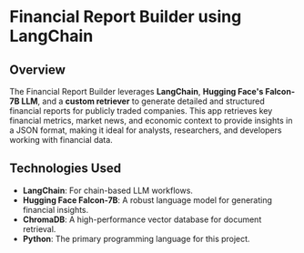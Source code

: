# **Financial Report Builder using LangChain**

## **Overview**
The Financial Report Builder leverages **LangChain**, **Hugging Face's Falcon-7B LLM**, and a **custom retriever** to generate detailed and structured financial reports for publicly traded companies. This app retrieves key financial metrics, market news, and economic context to provide insights in a JSON format, making it ideal for analysts, researchers, and developers working with financial data.

## **Technologies Used**
- **LangChain**: For chain-based LLM workflows.
- **Hugging Face Falcon-7B**: A robust language model for generating financial insights.
- **ChromaDB**: A high-performance vector database for document retrieval.
- **Python**: The primary programming language for this project.

